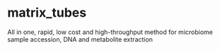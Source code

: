 # matrix_tubes
All in one, rapid, low cost and high-throughput method for microbiome sample accession, DNA and metabolite extraction
